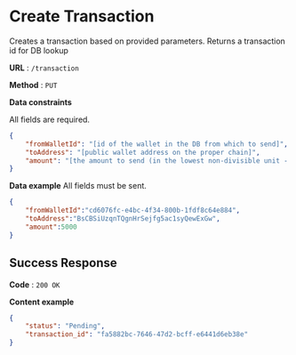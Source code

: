 # Create Transaction

Creates a transaction based on provided parameters. Returns a transaction id for DB lookup

**URL** : `/transaction`

**Method** : `PUT`

**Data constraints**

All fields are required.

```json
{
    "fromWalletId": "[id of the wallet in the DB from which to send]",
    "toAddress": "[public wallet address on the proper chain]",
    "amount": "[the amount to send (in the lowest non-divisible unit - satoshi, gwei, etc)]"
}
```

**Data example** All fields must be sent.

```json
{
    "fromWalletId":"cd6076fc-e4bc-4f34-800b-1fdf8c64e884",
    "toAddress":"BsCBSiUzqnTQgnHrSejfg5ac1syQewExGw",
    "amount":5000
}
```

## Success Response

**Code** : `200 OK`

**Content example**

```json
{
    "status": "Pending",
    "transaction_id": "fa5882bc-7646-47d2-bcff-e6441d6eb38e"
}
```